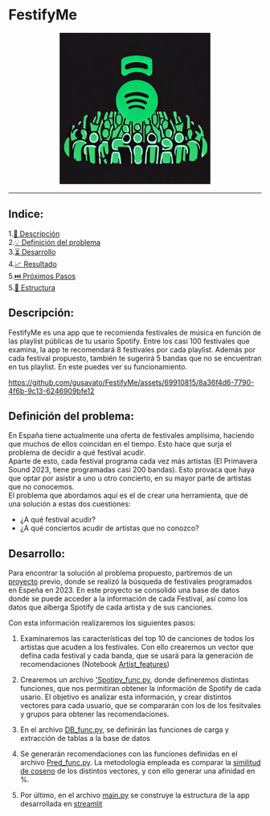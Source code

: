 # FestifyMe


<center>
    <img src="./images/FestifyMe_logo.jpeg" alt="Alt text" width="300">
</center>


***

## Indice:
1.[📜 Descripción](#descripcion)\
2.[💡 Definición del problema](#problema)\
3.[⏳ Desarrollo](#desarrollo)\
4.[📈 Resultado](#resultado)\
5.[⏭️ Próximos Pasos](#next)\
5.[📁 Estructura](#Estructura)

## Descripción:<a name="descripcion"/>

FestifyMe es una app que te recomienda festivales de música en función de las 
playlist públicas de tu usario Spotify. Entre los casi 100 festivales que examina,
la app te recomendará 8 festivales por cada playlist. Además por cada festival 
propuesto, también te sugerirá 5 bandas que no se encuentran en tus playlist. En
este puedes ver su funcionamiento.

https://github.com/gusavato/FestifyMe/assets/69910815/8a36f4d6-7790-4f6b-9c13-6246909bfe12

## Definición del problema: <a name="problema"/>

En España tiene actualmente una oferta de festivales amplísima, haciendo que 
muchos de ellos coincidan en el tiempo. Esto hace que surja el problema de decidir 
a qué festival acudir.</br>
Aparte de esto, cada festival programa cada vez más artistas (El Primavera Sound 2023,
tiene programadas casi 200 bandas). Esto provaca que haya que optar por asistir a uno u
otro concierto, en su mayor parte de artistas que no conocemos. </br>
El problema que abordamos aquí es el de crear una herramienta, que dé una solución a estas
dos cuestiones:
- ¿A qué festival acudir?
- ¿A qué conciertos acudir de artistas que no conozco? 

## Desarrollo: <a name="desarrollo"/>

Para encontrar la solución al problema propuesto, partiremos de un 
[proyecto](https://github.com/gusavato/3_IRONHACK_ETL) previo,
donde se realizó la búsqueda de festivales programados en Espeña en 2023.
En este proyecto se consolidó una base de datos donde se puede acceder a la información
de cada Festival, así como los datos que alberga Spotify de cada artista y de sus canciones.

Con esta información realizaremos los siguientes pasos:

1. Examinaremos las características del top 10 de canciones de todos los artistas que acuden
a los festivales. Con ello crearemos un vector que defina cada festival y cada banda, que se
usará para la generación de recomendaciones (Notebook [Artist_features](https://github.com/gusavato/FestifyMe/blob/main/src/jupyter/Artist_features.ipynb))

2. Crearemos un archivo ['Spotipy_func.py](https://github.com/gusavato/FestifyMe/blob/main/src/Spotipy_func.py), donde defineremos distintas funciones, que nos permitiran obtener la 
información de Spotify de cada usario. El objetivo es analizar esta información, y crear 
distintos vectores para cada usuario, que se compararán con los de los fesitvales y grupos 
para obtener las recomendaciones.

3. En el archivo [DB_func.py](https://github.com/gusavato/FestifyMe/blob/main/src/DB_func.py), se definirán las funciones de carga y extracción de tablas a la base de datos

4. Se generarán recomendaciones con las funciones definidas en el archivo [Pred_func.py](https://github.com/gusavato/FestifyMe/blob/main/src/Pred_func.py). La metodología empleada es
comparar la [similitud de coseno](https://es.wikipedia.org/wiki/Similitud_coseno) de los distintos vectores, y con ello generar una afinidad en %.

5. Por último, en el archivo [main.py](https://github.com/gusavato/FestifyMe/blob/main/src/main.py) se construye la estructura de la app desarrollada en [streamlit](https://docs.streamlit.io/)